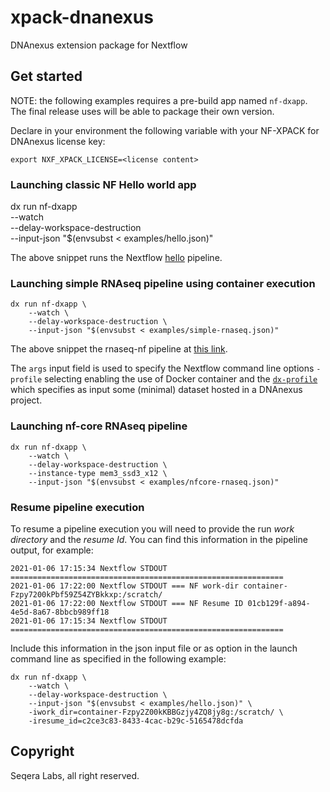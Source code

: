 # xpack-dnanexus

DNAnexus extension package for Nextflow

## Get started 

NOTE: the following examples requires a pre-build app named `nf-dxapp`. The final release
uses will be able to package their own version. 

Declare in your environment the following variable with your NF-XPACK for DNAnexus license key: 

    export NXF_XPACK_LICENSE=<license content>


### Launching classic NF Hello world app 


  dx run nf-dxapp \
    --watch \
    --delay-workspace-destruction \
    --input-json "$(envsubst < examples/hello.json)"

The above snippet runs the Nextflow [hello](https://github.com/nextflow-io/hello) pipeline.

  
### Launching simple RNAseq pipeline using container execution 

    dx run nf-dxapp \
        --watch \
        --delay-workspace-destruction \
        --input-json "$(envsubst < examples/simple-rnaseq.json)"
    
The above snippet the rnaseq-nf pipeline at [this link](https://github.com/pditommaso/rnaseq-nf).

The `args` input field is used to specify the Nextflow command line options `-profile` selecting 
enabling the use of Docker container and the [`dx-profile`](https://github.com/pditommaso/rnaseq-nf/blob/master/nextflow.config#L66-L70) 
which specifies as input some (minimal) dataset hosted in a DNAnexus project.

### Launching nf-core RNAseq pipeline 

    dx run nf-dxapp \
        --watch \
        --delay-workspace-destruction \
        --instance-type mem3_ssd3_x12 \
        --input-json "$(envsubst < examples/nfcore-rnaseq.json)"

### Resume pipeline execution

To resume a pipeline execution you will need to provide the run *work directory* and the *resume Id*.
You can find this information in the pipeline output, for example: 

    2021-01-06 17:15:34 Nextflow STDOUT =============================================================
    2021-01-06 17:22:00 Nextflow STDOUT === NF work-dir container-Fzpy7200kPbf59Z54ZYBkkxp:/scratch/
    2021-01-06 17:22:00 Nextflow STDOUT === NF Resume ID 01cb129f-a894-4e5d-8a67-8bbcb989ff18
    2021-01-06 17:15:34 Nextflow STDOUT =============================================================

Include this information in the json input file or as option in the launch command line as specified in the 
following example:

    dx run nf-dxapp \
        --watch \
        --delay-workspace-destruction \
        --input-json "$(envsubst < examples/hello.json)" \
        -iwork_dir=container-Fzpy2Z00kKBBGzjy4ZQ8jy8g:/scratch/ \
        -iresume_id=c2ce3c83-8433-4cac-b29c-5165478dcfda



## Copyright 

Seqera Labs, all right reserved.  
